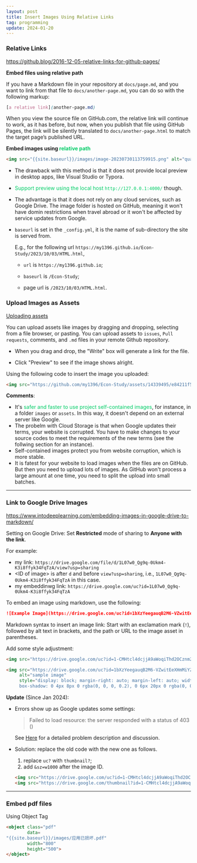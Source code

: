```yaml
---
layout: post
title: Insert Images Using Relative Links
tag: programming
update: 2024-01-20
---
```


### Relative Links

<https://github.blog/2016-12-05-relative-links-for-github-pages/>

**Embed files using relative path**

If you have a Markdown file in your repository at `docs/page.md`, and you want to link from that file to `docs/another-page.md`, you can do so with the following markup:

```scss
[a relative link](another-page.md)
```

When you view the source file on GitHub.com, the relative link will continue to work, as it has before, but now, when you publish that file using GitHub Pages, the link will be silently translated to `docs/another-page.html` to match the target page’s published URL.



**Embed images using <span style='color:#00CC66'>relative path</span>**

```html
<img src="{{site.baseurl}}/images/image-20230730113759915.png" alt="quadrant geometry" style="display: block; margin-right: auto; margin-left: auto; zoom:50%;" />
```

- The drawback with this method is that it does not provide local preview in desktop apps, like Visual Studio or Typora.

- <span style='color:#00CC66'>Support preview using the local host `http://127.0.0.1:4000/`</span> though.

- The advantage is that it does not rely on any cloud services, such as Google Drive. The image folder is hosted on GitHub, meaning it won't have domin restrictions when travel abroad or it won't be affected by service updates from Google.

- `baseurl` is set in the `_config.yml`, it is the name of sub-directory the site is served from. 

  E.g., for the following url `https://my1396.github.io/Econ-Study/2023/10/03/HTML.html`, 

  - `url` is `https://my1396.github.io`; 

  - `baseurl` is `/Econ-Study`; 

  - page url is `/2023/10/03/HTML.html`.






### Upload Images as Assets

[Uploading assets](https://docs.github.com/en/get-started/writing-on-github/getting-started-with-writing-and-formatting-on-github/basic-writing-and-formatting-syntax#uploading-assets)

You can upload assets like images by dragging and dropping, selecting from a file browser, or pasting. You can upload assets to `issues`, `Pull requests`, comments, and `.md` files in your remote Github repository.


- When you drag and drop, the "Write" box will generate a link for the file.

- Click "Preview" to see if the image shows alright.

Using the following code to insert the image you uploaded:

```html
<img src="https://github.com/my1396/Econ-Study/assets/14339495/e84211f5-038e-41d3-bf78-40785de291d6" alt="IVT.svg" style="display: block; margin-right: auto; margin-left: auto; zoom:150%;" />
```

**Comments**: 

- It's <span style='color:#00CC66'>safer and faster to use project self-contained images</span>, for instance, in a folder `images` or `assets`. In this way, it doesn't depend on an external server like Google. 
- The probelm with Cloud Storage is that when Google updates their terms, your website is corrupted. You have to make changes to your source codes to meet the requirements of the new terms (see the follwing section for an instance).
- Self-contained images protect you from website corruption, which is more stable.
- It is fatest for your website to load images when the files are on GitHub. But then you need to upload lots of images. As GitHub won't process a large amount at one time, you need to split the upload into small batches.

___



### Link to Google Drive Images

<https://www.intodeeplearning.com/embedding-images-in-google-drive-to-markdown/>

Setting on Google Drive: Set **Restricted** mode of sharing to **Anyone with the link**.

For example:

- my link: `https://drive.google.com/file/d/1L07w0_Qg9q-0Ukm4-K3i8ffyk34FqTzA/view?usp=sharing`
- \<ID of image\> is after `d` and before `view?usp=sharing`, i.e., `1L07w0_Qg9q-0Ukm4-K3i8ffyk34FqTzA` in this case.
- my embeddinwg link: `https://drive.google.com/uc?id=1L07w0_Qg9q-0Ukm4-K3i8ffyk34FqTzA`

To embed an image using markdown, use the following:

```markdown
![Example Image](https://drive.google.com/uc?id=1bXzYeegauqB2M6-VZwitEeXHmMiYZIUY)
```
Markdown syntax to insert an image link: Start with an exclamation mark (`!`), followed by alt text in brackets, and the path or URL to the image asset in parentheses.


Add some style adjustment:

```html
<img src="https://drive.google.com/uc?id=1-CMHtcl4dcjjA9aWoqiThd2OCznm25rb" alt="image-20210520120254672" style="zoom:50%;" />

<img src="https://drive.google.com/uc?id=1bXzYeegauqB2M6-VZwitEeXHmMiYZIUY"
     alt="sample image"
     style="display: block; margin-right: auto; margin-left: auto; width: 90%;
     box-shadow: 0 4px 8px 0 rgba(0, 0, 0, 0.2), 0 6px 20px 0 rgba(0, 0, 0, 0.19)" />
```

**Update** (Since Jan 2024):

- Errors show up as Google updates some settings: 

  > Failed to load resource: the server responded with a status of 403 ()

  See [Here](https://issuetracker.google.com/issues/319531488?pli=1) for a detailed problem description and discussion.

- Solution: replace the old code with the new one as follows.

  1. replace `uc?` with `thumbnail?`;
  2. add `&sz=w1000` after the image ID.

  ```html
  <img src="https://drive.google.com/uc?id=1-CMHtcl4dcjjA9aWoqiThd2OCznm25rb" alt="image-20210520120254672" style="zoom:50%;" />
  <img src="https://drive.google.com/thumbnail?id=1-CMHtcl4dcjjA9aWoqiThd2OCznm25rb&sz=w1000" alt="image-20210520120254672" style="zoom:50%;" />
  ```



___

### Embed pdf files

Using Object Tag

```html
<object class="pdf" 
        data=
"{{site.baseurl}}/images/应用已损坏.pdf"
        width="800"
        height="500">
</object>
```

